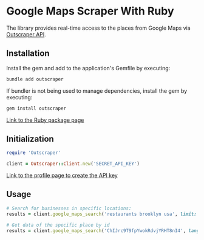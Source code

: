 # Google Maps Scraper With Ruby

The library provides real-time access to the places from Google Maps via [Outscraper API](https://app.outscraper.com/api-docs#tag/Google-Maps).

## Installation

Install the gem and add to the application's Gemfile by executing:
```bash
bundle add outscraper
```

If bundler is not being used to manage dependencies, install the gem by executing:
```bash
gem install outscraper
```

[Link to the Ruby package page](https://rubygems.org/gems/outscraper)

## Initialization
```ruby
require 'Outscraper'

client = Outscraper::Client.new('SECRET_API_KEY')
```
[Link to the profile page to create the API key](https://app.outscraper.com/profile)

## Usage

```ruby
# Search for businesses in specific locations:
results = client.google_maps_search('restaurants brooklyn usa', limit: 20, language: 'en', region: 'us')

# Get data of the specific place by id
results = client.google_maps_search('ChIJrc9T9fpYwokRdvjYRHT8nI4', language: 'en')
```

